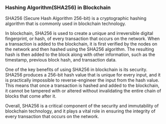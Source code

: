 ### Hashing Algorithm(SHA256) in Blockchain

SHA256 (Secure Hash Algorithm 256-bit) is a cryptographic hashing algorithm that is commonly used in blockchain technology.

In blockchain, SHA256 is used to create a unique and irreversible digital fingerprint, or hash, of every transaction that occurs on the network. When a transaction is added to the blockchain, it is first verified by the nodes on the network and then hashed using the SHA256 algorithm. The resulting hash is then added to the block along with other information, such as the timestamp, previous block hash, and transaction data.

One of the key benefits of using SHA256 in blockchain is its security. SHA256 produces a 256-bit hash value that is unique for every input, and it is practically impossible to reverse-engineer the input from the hash value. This means that once a transaction is hashed and added to the blockchain, it cannot be tampered with or altered without invalidating the entire chain of blocks that come after it.

Overall, SHA256 is a critical component of the security and immutability of blockchain technology, and it plays a vital role in ensuring the integrity of every transaction that occurs on the network.